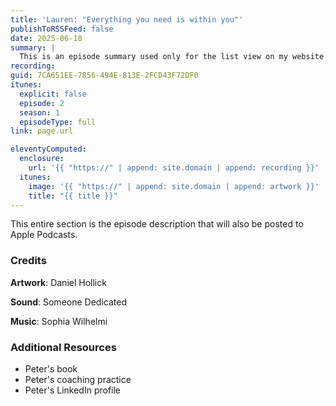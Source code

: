 ```yaml
---
title: 'Lauren: "Everything you need is within you"'
publishToRSSFeed: false
date: 2025-06-18
summary: |
  This is an episode summary used only for the list view on my website.
recording:
guid: 7CA651EE-7856-494E-813E-2FCD43F72DF0
itunes:
  explicit: false
  episode: 2
  season: 1
  episodeType: full
link: page.url

eleventyComputed:
  enclosure:
    url: '{{ "https://" | append: site.domain | append: recording }}'
  itunes:
    image: '{{ "https://" | append: site.domain | append: artwork }}'
    title: "{{ title }}"
---
```


This entire section is the episode description that will also be posted to Apple Podcasts.

### Credits

**Artwork**: Daniel Hollick

**Sound**: Someone Dedicated

**Music**: Sophia Wilhelmi

### Additional Resources

- Peter's book
- Peter's coaching practice
- Peter's LinkedIn profile
